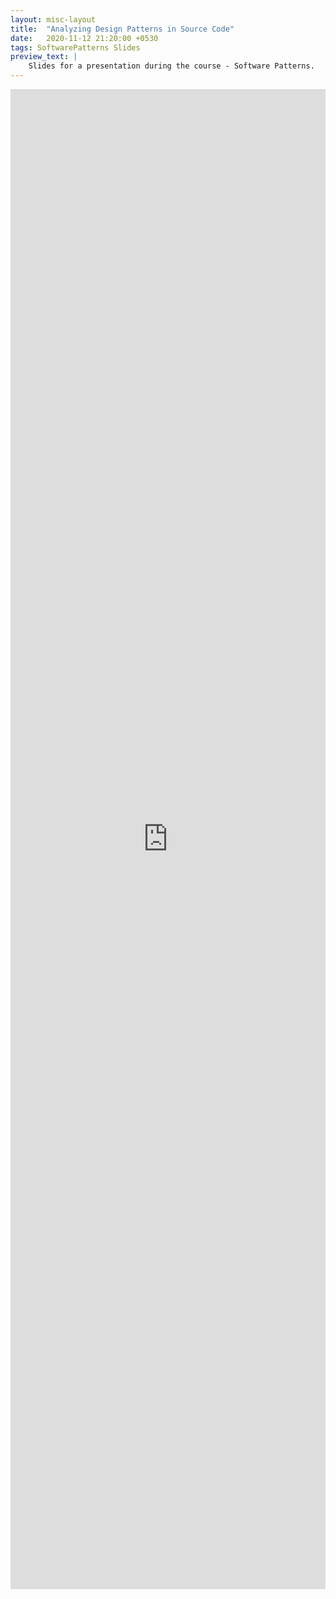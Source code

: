 ```yaml
---
layout: misc-layout
title:  "Analyzing Design Patterns in Source Code"
date:   2020-11-12 21:20:00 +0530
tags: SoftwarePatterns Slides
preview_text: |
    Slides for a presentation during the course - Software Patterns.
---
```


<div align="center">
    <iframe src="https://docs.google.com/viewer?url={{ site.url }}/docs/assignment_presentation/Analyzing-Design-Patterns-in-Sourcecode.pdf&embedded=true"  frameborder="0" style="position: relative; width: 100%; height: 60vh" ></iframe>
</div>
